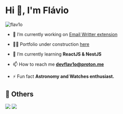<h1>Hi 👋, I'm Flávio</h1>

<p align="left"> <img src="https://komarev.com/ghpvc/?username=flav1o&label=Profile%20views&color=0e75b6&style=flat" alt="flav1o" /> </p>


- 🔭 I’m currently working on [Email Writter extension]([https://github.com/flav1o/filebox](https://github.com/flav1o/email-writer))

- 👨‍💻 Portfolio under construction [here](http://flav1o.com/)

- 🌱 I’m currently learning **ReactJS & NestJS**

- 📫 How to reach me **devflav1o@proton.me**

- ⚡ Fun fact **Astronomy and Watches enthusiast.**

## 🧾 Others
<a href="https://gitlab.com/flav1o"><img src="https://img.shields.io/badge/-Fl%C3%A1vio_Costa_[@flav1o]-c14438?color=F4F4F5&style=flat&logo=gitlab&logoColor=black&link=https://gitlab.com/flav1o" /></a>
<a href="https://www.linkedin.com/in/flav1o/"><img src="https://img.shields.io/badge/-Fl%C3%A1vio_Costa_[@flav1o]-c14438?color=F4F4F5&style=flat&logo=linkedin&logoColor=black&link=https://www.linkedin.com/in/flav1o/" /></a>
